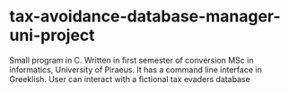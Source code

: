 # tax-avoidance-database-manager-uni-project
Small program in C. Written in first semester of conversion MSc in informatics, University of Piraeus.
It has a command line interface in Greeklish.
User can interact with a fictional tax evaders database
